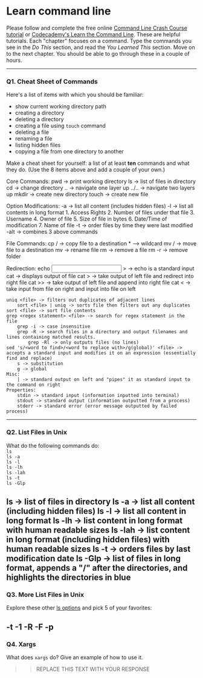 # Learn command line

Please follow and complete the free online [Command Line Crash Course
tutorial](https://web.archive.org/web/20160708171659/http://cli.learncodethehardway.org/book/) or [Codecademy's Learn the Command Line](https://www.codecademy.com/learn/learn-the-command-line). These are helpful tutorials. Each "chapter" focuses on a command. Type the commands you see in the _Do This_ section, and read the _You Learned This_ section. Move on to the next chapter. You should be able to go through these in a couple of hours.

---

### Q1.  Cheat Sheet of Commands  

Here's a list of items with which you should be familiar:  
* show current working directory path
* creating a directory
* deleting a directory
* creating a file using `touch` command
* deleting a file
* renaming a file
* listing hidden files
* copying a file from one directory to another

Make a cheat sheet for yourself: a list of at least **ten** commands and what they do.  (Use the 8 items above and add a couple of your own.)  

Core Commands:
	pwd -> print working directory
	ls -> list of files in directory
	cd -> change directory
		.. -> navigate one layer up
		../.. -> navigate two layers up
	mkdir -> create new directory
	touch -> create new file


Option Modifications:
	-a -> list all content (includes hidden files)
	-l -> list all contents in long format
		1. Access Rights
		2. Number of files under that file
		3. Username
		4. Owner of file
		5. Size of file in bytes
		6. Date/Time of modification
		7. Name of file
	-t -> order files by time they were last modified
	-alt -> combines 3 above commands

File Commands:
	cp <file> <destination>/ -> copy file to a destination
		* --> wildcard
	mv <file> <destination>/ -> move file to a destination
	mv <file name> <new file name> -> rename file
	rm <file> -> remove a file
	rm -r <folder> -> remove folder


Redirection:
	echo <input> > <output file> -> echo is a standard input
	cat <file> -> displays output of file
		cat <file> > <file2> -> take output of left file and redirect into right file
		cat <file> >> <file2> -> take output of left file and append into right file
		cat < <file> -> take input from file on right and input into file on left
	
	uniq <file> -> filters out duplicates of adjacent lines
		sort <file> | uniq -> sorts file then filters out any duplicates
	sort <file> -> sort file contents
	grep <regex statement> <file> -> search for regex statement in the file
		grep -i -> case insensitive
		grep -R -> search files in a directory and output filenames and lines containing matched results.
			grep -Rl -> only outputs files (no lines)
	sed 's/<word to find>/<word to replace with>/g(global)' <file> -> accepts a standard input and modifies it on an expression (essentially find and replace)
		s -> substitution
		g -> global 
	Misc:
		| -> standard output on left and "pipes" it as standard input to the command on right
	Properties:
		stdin -> standard input (information inputted into terminal)
		stdout -> standard output (information outputted from a process)
		stderr -> standard error (error message outputted by failed process)


---

### Q2.  List Files in Unix   

What do the following commands do:  
`ls`  
`ls -a`  
`ls -l`  
`ls -lh`  
`ls -lah`  
`ls -t`  
`ls -Glp`  

ls -> list of files in directory
ls -a -> list all content (including hidden files)
ls -l -> list all content in long format
ls -lh -> list content in long format with human readable sizes
ls -lah -> list content in long format (including hidden files) with human readable sizes
ls -t -> orders files by last modification date
ls -Glp -> list of files in long format, appends a "/" after the directories, and highlights the directories in blue
---

### Q3.  More List Files in Unix  

Explore these other [ls options](http://www.techonthenet.com/unix/basic/ls.php) and pick 5 of your favorites:

-t
-1
-R
-F
-p
---

### Q4.  Xargs   

What does `xargs` do? Give an example of how to use it.

> > REPLACE THIS TEXT WITH YOUR RESPONSE

 

